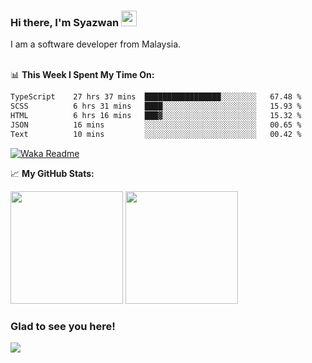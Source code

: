 ### Hi there, I'm Syazwan <img src="https://media.giphy.com/media/hvRJCLFzcasrR4ia7z/giphy.gif" width="25px">
I am a software developer from Malaysia.
<br/><br/>

📊 **This Week I Spent My Time On:**
<!--START_SECTION:waka-->

```txt
TypeScript    27 hrs 37 mins  █████████████████░░░░░░░░   67.48 %
SCSS          6 hrs 31 mins   ████░░░░░░░░░░░░░░░░░░░░░   15.93 %
HTML          6 hrs 16 mins   ███▓░░░░░░░░░░░░░░░░░░░░░   15.32 %
JSON          16 mins         ░░░░░░░░░░░░░░░░░░░░░░░░░   00.65 %
Text          10 mins         ░░░░░░░░░░░░░░░░░░░░░░░░░   00.42 %
```

<!--END_SECTION:waka-->
[![Waka Readme](https://github.com/syazwanz/syazwanz/actions/workflows/wakatime.yml/badge.svg)](https://github.com/syazwanz/syazwanz/actions/workflows/wakatime.yml)

📈 **My GitHub Stats:**

<p>
  <img height="180em" src="https://github-readme-stats.vercel.app/api?username=syazwanz&show_icons=true&hide_border=false&&count_private=true&include_all_commits=true" />
  <img height="180em" src="https://github-readme-stats.vercel.app/api/top-langs/?username=syazwanz&exclude_repo=KNN-Image-Classification&show_icons=true&hide_border=false&layout=compact&langs_count=8"/>
</p>

### Glad to see you here!
![](https://visitor-badge.glitch.me/badge?page_id=syazwanz.syazwanz)
